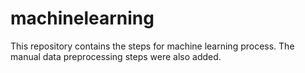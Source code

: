 # machinelearning
This repository contains the steps for machine learning process. The manual data preprocessing steps were also added.
